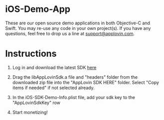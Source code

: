 iOS-Demo-App
============

These are our open source demo applications in both Objective-C and Swift. You may re-use any code in your own project(s). If you have any questions, feel free to drop us a line at support@applovin.com.

# Instructions #

1. Log in and download the latest SDK [here](https://applovin.com/integration#iosIntegration)

2. Drag the libAppLovinSdk.a file and "headers" folder from the downloaded zip file into the "AppLovin SDK HERE" folder. Select "Copy items if needed" if not selected already.

3. In the iOS-SDK-Demo-Info.plist file, add your sdk key to the "AppLovinSdkKey" row

4. Start monetizing!